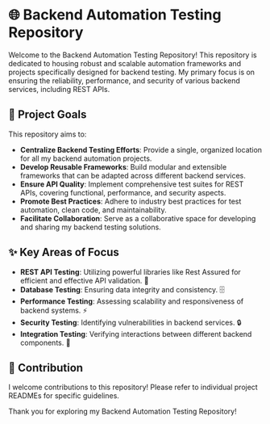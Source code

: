 # 🌐 Backend Automation Testing Repository

Welcome to the Backend Automation Testing Repository! This repository is dedicated to housing robust and scalable automation frameworks and projects specifically designed for backend testing. My primary focus is on ensuring the reliability, performance, and security of various backend services, including REST APIs.

## 🚀 Project Goals

This repository aims to:

*   **Centralize Backend Testing Efforts**: Provide a single, organized location for all my backend automation projects.
*   **Develop Reusable Frameworks**: Build modular and extensible frameworks that can be adapted across different backend services.
*   **Ensure API Quality**: Implement comprehensive test suites for REST APIs, covering functional, performance, and security aspects.
*   **Promote Best Practices**: Adhere to industry best practices for test automation, clean code, and maintainability.
*   **Facilitate Collaboration**: Serve as a collaborative space for developing and sharing my backend testing solutions.

## ✨ Key Areas of Focus

*   **REST API Testing**: Utilizing powerful libraries like Rest Assured for efficient and effective API validation. 🧪
*   **Database Testing**: Ensuring data integrity and consistency. 🗄️
*   **Performance Testing**: Assessing scalability and responsiveness of backend systems. ⚡
*   **Security Testing**: Identifying vulnerabilities in backend services. 🔒
*   **Integration Testing**: Verifying interactions between different backend components. 🔗

## 🤝 Contribution

I welcome contributions to this repository! Please refer to individual project READMEs for specific guidelines.

Thank you for exploring my Backend Automation Testing Repository! 